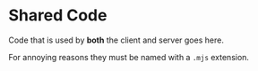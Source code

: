 # Shared Code

Code that is used by **both** the client and server goes here.

For annoying reasons they must be named with a `.mjs` extension.
